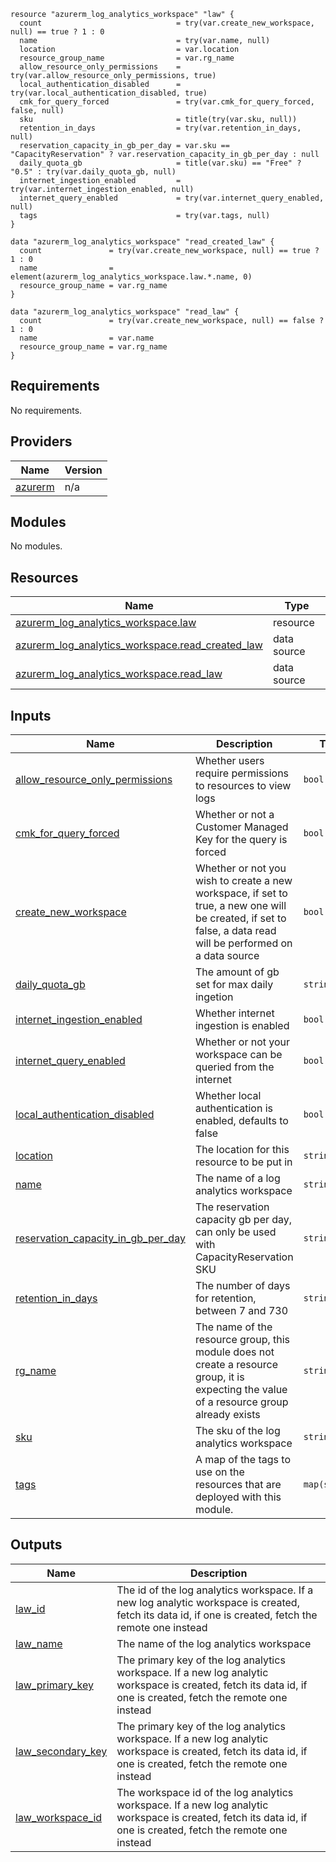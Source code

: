 
```hcl
resource "azurerm_log_analytics_workspace" "law" {
  count                              = try(var.create_new_workspace, null) == true ? 1 : 0
  name                               = try(var.name, null)
  location                           = var.location
  resource_group_name                = var.rg_name
  allow_resource_only_permissions    = try(var.allow_resource_only_permissions, true)
  local_authentication_disabled      = try(var.local_authentication_disabled, true)
  cmk_for_query_forced               = try(var.cmk_for_query_forced, false, null)
  sku                                = title(try(var.sku, null))
  retention_in_days                  = try(var.retention_in_days, null)
  reservation_capacity_in_gb_per_day = var.sku == "CapacityReservation" ? var.reservation_capacity_in_gb_per_day : null
  daily_quota_gb                     = title(var.sku) == "Free" ? "0.5" : try(var.daily_quota_gb, null)
  internet_ingestion_enabled         = try(var.internet_ingestion_enabled, null)
  internet_query_enabled             = try(var.internet_query_enabled, null)
  tags                               = try(var.tags, null)
}

data "azurerm_log_analytics_workspace" "read_created_law" {
  count               = try(var.create_new_workspace, null) == true ? 1 : 0
  name                = element(azurerm_log_analytics_workspace.law.*.name, 0)
  resource_group_name = var.rg_name
}

data "azurerm_log_analytics_workspace" "read_law" {
  count               = try(var.create_new_workspace, null) == false ? 1 : 0
  name                = var.name
  resource_group_name = var.rg_name
}
```
## Requirements

No requirements.

## Providers

| Name | Version |
|------|---------|
| <a name="provider_azurerm"></a> [azurerm](#provider\_azurerm) | n/a |

## Modules

No modules.

## Resources

| Name | Type |
|------|------|
| [azurerm_log_analytics_workspace.law](https://registry.terraform.io/providers/hashicorp/azurerm/latest/docs/resources/log_analytics_workspace) | resource |
| [azurerm_log_analytics_workspace.read_created_law](https://registry.terraform.io/providers/hashicorp/azurerm/latest/docs/data-sources/log_analytics_workspace) | data source |
| [azurerm_log_analytics_workspace.read_law](https://registry.terraform.io/providers/hashicorp/azurerm/latest/docs/data-sources/log_analytics_workspace) | data source |

## Inputs

| Name | Description | Type | Default | Required |
|------|-------------|------|---------|:--------:|
| <a name="input_allow_resource_only_permissions"></a> [allow\_resource\_only\_permissions](#input\_allow\_resource\_only\_permissions) | Whether users require permissions to resources to view logs | `bool` | `true` | no |
| <a name="input_cmk_for_query_forced"></a> [cmk\_for\_query\_forced](#input\_cmk\_for\_query\_forced) | Whether or not a Customer Managed Key for the query is forced | `bool` | `true` | no |
| <a name="input_create_new_workspace"></a> [create\_new\_workspace](#input\_create\_new\_workspace) | Whether or not you wish to create a new workspace, if set to true, a new one will be created, if set to false, a data read will be performed on a data source | `bool` | n/a | yes |
| <a name="input_daily_quota_gb"></a> [daily\_quota\_gb](#input\_daily\_quota\_gb) | The amount of gb set for max daily ingetion | `string` | `""` | no |
| <a name="input_internet_ingestion_enabled"></a> [internet\_ingestion\_enabled](#input\_internet\_ingestion\_enabled) | Whether internet ingestion is enabled | `bool` | `null` | no |
| <a name="input_internet_query_enabled"></a> [internet\_query\_enabled](#input\_internet\_query\_enabled) | Whether or not your workspace can be queried from the internet | `bool` | `null` | no |
| <a name="input_local_authentication_disabled"></a> [local\_authentication\_disabled](#input\_local\_authentication\_disabled) | Whether local authentication is enabled, defaults to false | `bool` | `false` | no |
| <a name="input_location"></a> [location](#input\_location) | The location for this resource to be put in | `string` | n/a | yes |
| <a name="input_name"></a> [name](#input\_name) | The name of a log analytics workspace | `string` | n/a | yes |
| <a name="input_reservation_capacity_in_gb_per_day"></a> [reservation\_capacity\_in\_gb\_per\_day](#input\_reservation\_capacity\_in\_gb\_per\_day) | The reservation capacity gb per day, can only be used with CapacityReservation SKU | `string` | `""` | no |
| <a name="input_retention_in_days"></a> [retention\_in\_days](#input\_retention\_in\_days) | The number of days for retention, between 7 and 730 | `string` | `""` | no |
| <a name="input_rg_name"></a> [rg\_name](#input\_rg\_name) | The name of the resource group, this module does not create a resource group, it is expecting the value of a resource group already exists | `string` | n/a | yes |
| <a name="input_sku"></a> [sku](#input\_sku) | The sku of the log analytics workspace | `string` | `""` | no |
| <a name="input_tags"></a> [tags](#input\_tags) | A map of the tags to use on the resources that are deployed with this module. | `map(string)` | n/a | yes |

## Outputs

| Name | Description |
|------|-------------|
| <a name="output_law_id"></a> [law\_id](#output\_law\_id) | The  id of the log analytics workspace. If a new log analytic workspace is created, fetch its data id, if one is created, fetch the remote one instead |
| <a name="output_law_name"></a> [law\_name](#output\_law\_name) | The name of the log analytics workspace |
| <a name="output_law_primary_key"></a> [law\_primary\_key](#output\_law\_primary\_key) | The primary key of the log analytics workspace. If a new log analytic workspace is created, fetch its data id, if one is created, fetch the remote one instead |
| <a name="output_law_secondary_key"></a> [law\_secondary\_key](#output\_law\_secondary\_key) | The primary key of the log analytics workspace. If a new log analytic workspace is created, fetch its data id, if one is created, fetch the remote one instead |
| <a name="output_law_workspace_id"></a> [law\_workspace\_id](#output\_law\_workspace\_id) | The workspace id of the log analytics workspace. If a new log analytic workspace is created, fetch its data id, if one is created, fetch the remote one instead |
